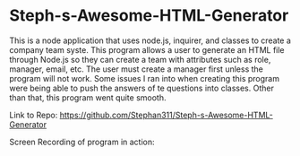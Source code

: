 # Steph-s-Awesome-HTML-Generator

This is a node application that uses node.js, inquirer, and classes to create a company team syste. This program allows a user to generate an HTML file through Node.js so they can create a team with attributes such as role, manager, email, etc. The user must create a manager first unless the program will not work. Some issues I ran into when creating this program were being able to push the answers of te questions into classes. Other than that, this program went quite smooth.

Link to Repo: https://github.com/Stephan311/Steph-s-Awesome-HTML-Generator

Screen Recording of program in action:
